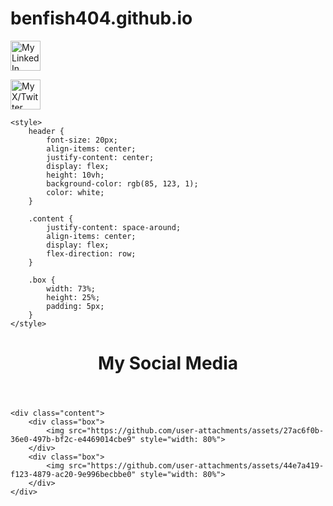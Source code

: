 # benfish404.github.io





<a href="www.linkedin.com/in/benfisher-ns"><img src="https://github.com/user-attachments/assets/27ac6f0b-36e0-497b-bf2c-e4469014cbe9" alt="My LinkedIn" style="width:48px;"></a>

<a href="www.linkedin.com/in/benfisher-ns"><img src="https://github.com/user-attachments/assets/44e7a419-f123-4879-ac20-9e996becbbe0" alt="My X/Twitter" style="width:48px;"></a>



<!DOCTYPE html>
<html lang="en">

<head>
    <meta charset="UTF-8">
    <meta http-equiv="X-UA-Compatible" 
        content="IE=edge">
    <meta name="viewport" content=
        "width=device-width, initial-scale=1.0">
    <title>test</title>

    <style>
        header {
            font-size: 20px;
            align-items: center;
            justify-content: center;
            display: flex;
            height: 10vh;
            background-color: rgb(85, 123, 1);
            color: white;
        }

        .content {
            justify-content: space-around;
            align-items: center;
            display: flex;
            flex-direction: row;
        }

        .box {
            width: 73%;
            height: 25%;
            padding: 5px;
        }
    </style>
</head>

<body>
    <header>
        <h1> 
            My Social Media
        </h1>
    </header>
    
    <div class="content">
        <div class="box">
            <img src="https://github.com/user-attachments/assets/27ac6f0b-36e0-497b-bf2c-e4469014cbe9" style="width: 80%">
        </div>
        <div class="box">
            <img src="https://github.com/user-attachments/assets/44e7a419-f123-4879-ac20-9e996becbbe0" style="width: 80%">
        </div>
    </div>
</body>

</html>
